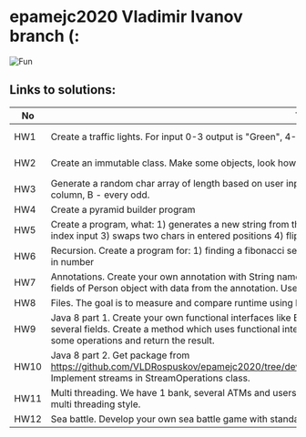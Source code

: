 # epamejc2020 Vladimir Ivanov branch (: 
![Fun](https://img.icons8.com/doodle/192/000000/futurama-bender.png)

## Links to solutions:

| No | Task | Solution |
| ------ | ------ | ------ |
| HW1       | Create a traffic lights. For input 0-3 output is "Green", 4-5 - "Yellow", 6-10 - "Red". | [Traffic lights][HwTl] |
| HW2       | Create an immutable class. Make some objects, look how it works.                        | [Immutable class][HwIe] |
| HW3       | Generate a random char array of length based on user input. Make 2 output strategies: A - every even row and column, B - every odd. | [Arrays][HwAr] |
| HW4       | Create a pyramid builder program | [Pyramid][HwPb] |
| HW5       | Create a program, what: 1) generates a new string from the input using even\odd chars 2) generates a new string by index input 3) swaps two chars in entered positions 4) flips words in string | [Strings][HwSt] |
| HW6       | Recursion. Create a program for: 1) finding a fibonacci sequence 2) finding a power of num 3) counting a num of digits in number | [Recursion][HwRe] |
| HW7       | Annotations. Create your own annotation with String name and String age. Attach it to the clas then using reflection set fields of Person object with data from the annotation. Use Lombok. | [Annotations][HwAn] |
| HW8       | Files. The goal is to measure and compare runtime using buffered and standard file reader/writer | [Files][HwFi] |
| HW9       | Java 8 part 1. Create your own functional interfaces like BiFunction and Supplier (Producer). Create any class with several fields. Create a method which uses functional interfaces as a parameters. Using this method get fields, do some operations and return the result.  | [Java 8.1][HwJo] |
| HW10      | Java 8 part 2. Get package from <https://github.com/VLDRospuskov/epamejc2020/tree/develop/com.epamejc.lessons/src/main/homework/homework8>. Implement streams in StreamOperations class. | [Java 8.2][HwJt] |
| HW11      | Multi threading. We have 1 bank, several ATMs and users. Create an ATMs simulation what simulates their behavior in multi threading style.  | [Multi threading][HwMt] |
| HW12      | Sea battle. Develop your own sea battle game with standard rules. | [Sea battle][HwAn] |

[HwTl]: <https://github.com/VLDRospuskov/epamejc2020/tree/Vladimir_Ivanov/com.epamejc.lessons/src/main/homeworks/java/trafficLights>
[HwIe]: <https://github.com/VLDRospuskov/epamejc2020/tree/Vladimir_Ivanov/com.epamejc.lessons/src/main/homeworks/java/immutableClass>
[HwAr]: <https://github.com/VLDRospuskov/epamejc2020/tree/Vladimir_Ivanov/com.epamejc.lessons/src/main/homeworks/java/arrays>
[HwPb]: <https://github.com/VLDRospuskov/epamejc2020/tree/Vladimir_Ivanov/com.epamejc.lessons/src/main/homeworks/java/pyramidBuilder>
[HwSt]: <https://github.com/VLDRospuskov/epamejc2020/tree/Vladimir_Ivanov/com.epamejc.lessons/src/main/homeworks/java/strings>
[HwRe]: <https://github.com/VLDRospuskov/epamejc2020/tree/Vladimir_Ivanov/com.epamejc.lessons/src/main/homeworks/java/recursion>
[HwAn]: <https://github.com/VLDRospuskov/epamejc2020/tree/Vladimir_Ivanov/com.epamejc.lessons/src/main/homeworks/java/annotations>
[HwFi]: <https://github.com/VLDRospuskov/epamejc2020/tree/Vladimir_Ivanov/com.epamejc.lessons/src/main/homeworks/java/files>
[HwJo]: <https://github.com/VLDRospuskov/epamejc2020/tree/Vladimir_Ivanov/com.epamejc.lessons/src/main/homeworks/java/java8/part1>
[HwJt]: <https://github.com/VLDRospuskov/epamejc2020/tree/Vladimir_Ivanov/com.epamejc.lessons/src/main/homeworks/java/java8/part2>
[HwMt]: <https://github.com/VLDRospuskov/epamejc2020/tree/Vladimir_Ivanov/com.epamejc.lessons/src/main/homeworks/java/multithreading>
[HwSb]: <https://github.com/VLDRospuskov/epamejc2020/tree/Vladimir_Ivanov/com.epamejc.lessons/src/main/homeworks/java/seabattle>


